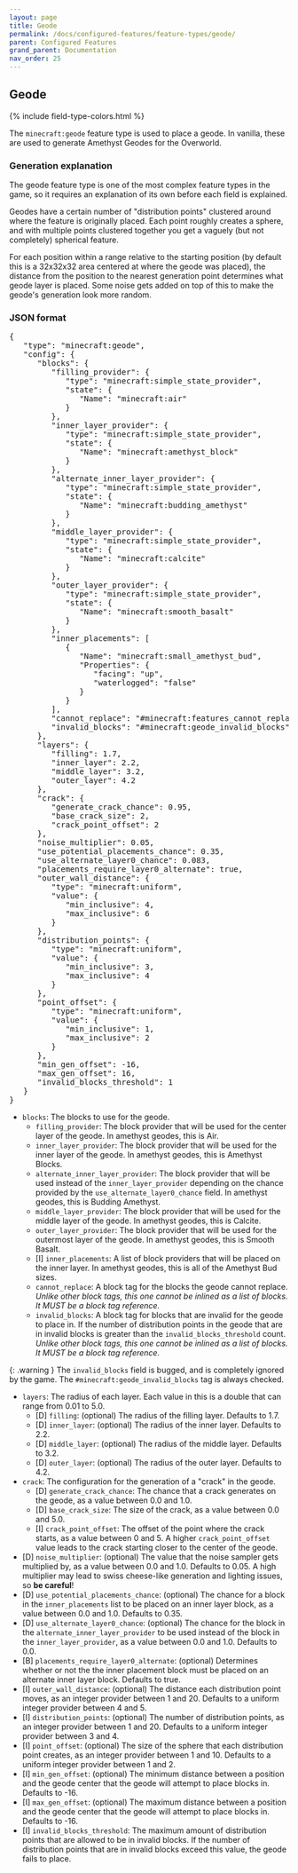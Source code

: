 ```yaml
---
layout: page
title: Geode
permalink: /docs/configured-features/feature-types/geode/
parent: Configured Features
grand_parent: Documentation
nav_order: 25
---
```


## Geode

<head>
    {% include field-type-colors.html %}
</head>

The `minecraft:geode` feature type is used to place a geode. In vanilla, these are used to generate Amethyst Geodes for the Overworld.

### Generation explanation

The geode feature type is one of the most complex feature types in the game, so it requires an explanation of its own before each field is explained.

Geodes have a certain number of "distribution points" clustered around where the feature is originally placed. Each point roughly creates a sphere, and with multiple points clustered together you get a vaguely (but not completely) spherical feature. 

For each position within a range relative to the starting position (by default this is a 32x32x32 area centered at where the geode was placed), the distance from the position to the nearest generation point determines what geode layer is placed. Some noise gets added on top of this to make the geode's generation look more random.

### JSON format

<pre>
{
   "type": "minecraft:geode",
   "config": {
      "blocks": {
         "filling_provider": {
            "type": "minecraft:simple_state_provider",
            "state": {
               "Name": "minecraft:air"
            }
         },
         "inner_layer_provider": {
            "type": "minecraft:simple_state_provider",
            "state": {
               "Name": "minecraft:amethyst_block"
            }
         },
         "alternate_inner_layer_provider": {
            "type": "minecraft:simple_state_provider",
            "state": {
               "Name": "minecraft:budding_amethyst"
            }
         },
         "middle_layer_provider": {
            "type": "minecraft:simple_state_provider",
            "state": {
               "Name": "minecraft:calcite"
            }
         },
         "outer_layer_provider": {
            "type": "minecraft:simple_state_provider",
            "state": {
               "Name": "minecraft:smooth_basalt"
            }
         },
         "inner_placements": [
            {
               "Name": "minecraft:small_amethyst_bud",
               "Properties": {
                  "facing": "up",
                  "waterlogged": "false"
               }
            }
         ],
         "cannot_replace": "#minecraft:features_cannot_replace",
         "invalid_blocks": "#minecraft:geode_invalid_blocks"
      },
      "layers": {
         "filling": 1.7,
         "inner_layer": 2.2,
         "middle_layer": 3.2,
         "outer_layer": 4.2
      },
      "crack": {
         "generate_crack_chance": 0.95,
         "base_crack_size": 2,
         "crack_point_offset": 2
      },
      "noise_multiplier": 0.05,
      "use_potential_placements_chance": 0.35,
      "use_alternate_layer0_chance": 0.083,
      "placements_require_layer0_alternate": true,
      "outer_wall_distance": {
         "type": "minecraft:uniform",
         "value": {
            "min_inclusive": 4,
            "max_inclusive": 6
         }
      },
      "distribution_points": {
         "type": "minecraft:uniform",
         "value": {
            "min_inclusive": 3,
            "max_inclusive": 4
         }
      },
      "point_offset": {
         "type": "minecraft:uniform",
         "value": {
            "min_inclusive": 1,
            "max_inclusive": 2
         }
      },
      "min_gen_offset": -16,
      "max_gen_offset": 16,
      "invalid_blocks_threshold": 1
   }
}
</pre>

* `blocks`: The blocks to use for the geode.
   * `filling_provider`: The block provider that will be used for the center layer of the geode. In amethyst geodes, this is Air.
   * `inner_layer_provider`: The block provider that will be used for the inner layer of the geode. In amethyst geodes, this is Amethyst Blocks.
   * `alternate_inner_layer_provider`: The block provider that will be used instead of the `inner_layer_provider` depending on the chance provided by the `use_alternate_layer0_chance` field. In amethyst geodes, this is Budding Amethyst.
   * `middle_layer_provider`: The block provider that will be used for the middle layer of the geode. In amethyst geodes, this is Calcite.
   * `outer_layer_provider`: The block provider that will be used for the outermost layer of the geode. In amethyst geodes, this is Smooth Basalt.
   * ‌<bl>[I]</bl> `inner_placements`: A list of block providers that will be placed on the inner layer. In amethyst geodes, this is all of the Amethyst Bud sizes.
   * `cannot_replace`: A block tag for the blocks the geode cannot replace. *Unlike other block tags, this one cannot be inlined as a list of blocks. It MUST be a block tag reference.*
   * `invalid_blocks`: A block tag for blocks that are invalid for the geode to place in. If the number of distribution points in the geode that are in invalid blocks is greater than the `invalid_blocks_threshold` count. *Unlike other block tags, this one cannot be inlined as a list of blocks. It MUST be a block tag reference.*

{: .warning }
The `invalid_blocks` field is bugged, and is completely ignored by the game. The `#minecraft:geode_invalid_blocks` tag is always checked.

* `layers`: The radius of each layer. Each value in this is a double that can range from 0.01 to 5.0.
   * ‌<gr>[D]</gr> `filling`: (optional) The radius of the filling layer. Defaults to 1.7.
   * ‌<gr>[D]</gr> `inner_layer`: (optional) The radius of the inner layer. Defaults to 2.2.
   * ‌<gr>[D]</gr> `middle_layer`: (optional) The radius of the middle layer. Defaults to 3.2.
   * ‌<gr>[D]</gr> `outer_layer`: (optional) The radius of the outer layer. Defaults to 4.2.
* `crack`: The configuration for the generation of a "crack" in the geode.
   * ‌<gr>[D]</gr> `generate_crack_chance`: The chance that a crack generates on the geode, as a value between 0.0 and 1.0.
   * ‌<gr>[D]</gr> `base_crack_size`: The size of the crack, as a value between 0.0 and 5.0.
   * ‌<bl>[I]</bl> `crack_point_offset`: The offset of the point where the crack starts, as a value between 0 and 5. A higher `crack_point_offset` value leads to the crack starting closer to the center of the geode.
* ‌<gr>[D]</gr> `noise_multiplier`: (optional) The value that the noise sampler gets multiplied by, as a value between 0.0 and 1.0. Defaults to 0.05. A high multiplier may lead to swiss cheese-like generation and lighting issues, so **be careful**!
* ‌<gr>[D]</gr> `use_potential_placements_chance`: (optional) The chance for a block in the `inner_placements` list to be placed on an inner layer block, as a value between 0.0 and 1.0. Defaults to 0.35.
* ‌<gr>[D]</gr> `use_alternate_layer0_chance`: (optional) The chance for the block in the `alternate_inner_layer_provider` to be used instead of  the block in the `inner_layer_provider`, as a value between 0.0 and 1.0. Defaults to 0.0.
* ‌<or>[B]</or> `placements_require_layer0_alternate`: (optional) Determines whether or not the the inner placement block must be placed on an alternate inner layer block. Defaults to true.
* ‌<bl>[I]</bl> `outer_wall_distance`: (optional) The distance each distribution point moves, as an integer provider between 1 and 20. Defaults to a uniform integer provider between 4 and 5.
* ‌<bl>[I]</bl> `distribution_points`: (optional) The number of distribution points, as an integer provider between 1 and 20. Defaults to a uniform integer provider between 3 and 4.
* ‌<bl>[I]</bl> `point_offset`: (optional) The size of the sphere that each distribution point creates, as an integer provider between 1 and 10. Defaults to a uniform integer provider between 1 and 2.
* ‌<bl>[I]</bl> `min_gen_offset`: (optional) The minimum distance between a position and the geode center that the geode will attempt to place blocks in. Defaults to -16.
* ‌<bl>[I]</bl> `max_gen_offset`: (optional) The maximum distance between a position and the geode center that the geode will attempt to place blocks in. Defaults to -16.
* ‌<bl>[I]</bl> `invalid_blocks_threshold`: The maximum amount of distribution points that are allowed to be in invalid blocks. If the number of distribution points that are in invalid blocks exceed this value, the geode fails to place.